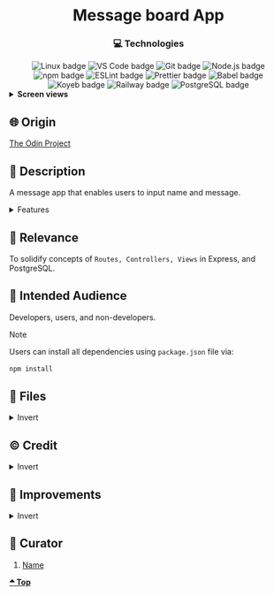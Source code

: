 <div align='center'>

# Message board App

</div>
<div align='center'>
    <h3>💻 Technologies</h3>
    <img src="https://img.shields.io/badge/Linux-FCC624?style=for-the-badge&logo=linux&logoColor=black" alt="Linux badge">
    <img src="https://img.shields.io/badge/VS_Code-007ACC?style=for-the-badge&logo=visual-studio-code&logoColor=white" alt="VS Code badge">
    <img src="https://img.shields.io/badge/Git-F05032?style=for-the-badge&logo=git&logoColor=white" alt="Git badge">
    <img src="https://img.shields.io/badge/Node.js-43853D?style=for-the-badge&logo=node.js&logoColor=white" alt="Node.js badge">
    <img src="https://img.shields.io/badge/npm-CB3837?style=for-the-badge&logo=npm&logoColor=white" alt="npm badge">
    <img src="https://img.shields.io/badge/ESLint-4B32C3?style=for-the-badge&logo=eslint&logoColor=white" alt="ESLint badge">
    <img src="https://img.shields.io/badge/Prettier-F7B93E?style=for-the-badge&logo=prettier&logoColor=black" alt="Prettier badge">
    <img src="https://img.shields.io/badge/Babel-F7B93E?style=for-the-badge&logo=babel&logoColor=black" alt="Babel badge">
<img src="https://img.shields.io/badge/Koyeb-527FFF?style=for-the-badge&logo=koyeb&logoColor=white" alt="Koyeb badge">
<img src="https://img.shields.io/badge/Railway-0B0D0E?style=for-the-badge&logo=railway&logoColor=white" alt="Railway badge">
<img src="https://img.shields.io/badge/PostgreSQL-336791?style=for-the-badge&logo=postgresql&logoColor=white" alt="PostgreSQL badge">
    <!-- <h4><a href="https://asdacosta.github.io/###/">Live Preview</a></h4> -->
</div>

<!-- **Demo:** -->

<!-- ![Live Demo](./readme-assets/) -->

<details>

**<summary>Screen views</summary>**

**Desktop View:**

<img src="./readme-assets/desktop.jpg" alt="desktop view">
<br>

**Tablet View:**

<img src="./readme-assets/tablet.jpg" alt="desktop view">
<br>

**Mobile View:**

<img src="./readme-assets/mobile.jpg" alt="desktop view">

</details>

## 🌐 Origin

[The Odin Project](https://www.theodinproject.com/)

## 📝 Description

A message app that enables users to input name and message.

<details>
<summary>Features</summary>

- ### Insert and view message.

</details>

## 🎯 Relevance

To solidify concepts of `Routes, Controllers, Views` in Express, and PostgreSQL.

## 👥 Intended Audience

Developers, users, and non-developers.

> [!NOTE]
> Users can install all dependencies using `package.json` file via:
>
> ```bash
> npm install
> ```

## 📂 Files

<details>
<summary>Invert</summary>

| File              | Description                                               |
| ----------------- | --------------------------------------------------------- |
| `controllers/*`   | Functions that handle routes.                             |
| `src/index.js`    | The main JavaScript entry point that bundling begins.     |
| `db/*`            | Database files.                                           |
| `view/*`          | EJS files.                                                |
| `Procfile`        | Config for Koyeb.                                         |
| `app.js`          | Index app.                                                |
| `package*`        | Contains details of project and dependencies versions.    |
| `readme-assets/*` | Live demo and different screen views used in `README.md`. |

</details>

## ©️ Credit

<details>
<summary>Invert</summary>

| File | Description |
| ---- | ----------- |

</details>

## 🔄 Improvements

<details>
<summary>Invert</summary>

- [ ] Enable editing
- [ ] Add profile pic

</details>

## 👤 Curator

1. [Name](https://github.com/asdacosta)

**[🞁 Top](#message-board-app)**
